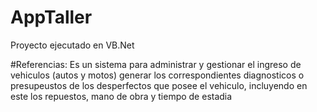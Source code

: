 # AppTaller
Proyecto ejecutado en VB.Net

#Referencias:
Es un sistema para administrar y gestionar el ingreso de vehiculos (autos y motos) generar los correspondientes diagnosticos o presupeustos de los desperfectos que posee el vehiculo, incluyendo en este los repuestos, mano de obra y tiempo de estadia
